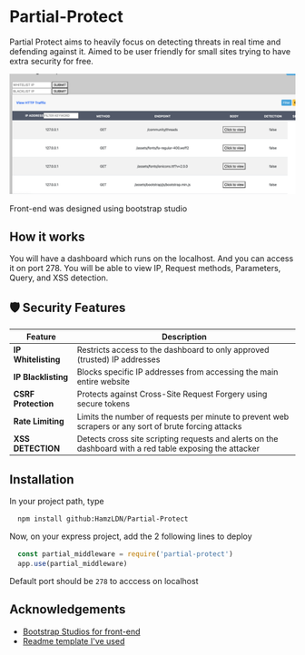 
# Partial-Protect

Partial Protect aims to heavily focus on detecting threats in real time and defending against it. Aimed to be user friendly for small sites trying to have extra security for free.

<img src="ReadmeImages/Dashboard.png" width="800" />

Front-end was designed using bootstrap studio
## How it works

You will have a dashboard which runs on the localhost. And you can access it on port 278. You will be able to view IP, Request methods, Parameters, Query, and XSS detection. 


## 🛡️ Security Features

| Feature                  | Description                                                                 |
|--------------------------|-----------------------------------------------------------------------------|
| **IP Whitelisting**      | Restricts access to the dashboard to only approved (trusted) IP addresses |
| **IP Blacklisting**      | Blocks specific IP addresses from accessing the main entire website|
| **CSRF Protection**      | Protects against Cross-Site Request Forgery using secure tokens|
| **Rate Limiting**        | Limits the number of requests per minute to prevent web scrapers or any sort of brute forcing attacks|
| **XSS DETECTION**        | Detects cross site scripting requests and alerts on the dashboard with a red table exposing the attacker|

## Installation

In your project path, type

```bash
  npm install github:HamzLDN/Partial-Protect
```

Now, on your express project, add the 2 following lines to deploy
```js
  const partial_middleware = require('partial-protect')
  app.use(partial_middleware)
```

Default port should be `278` to acccess on localhost
## Acknowledgements

 - [Bootstrap Studios for front-end](https://bootstrapstudio.io)
 - [Readme template I've used](https://readme.so/editor)

